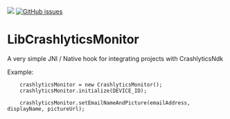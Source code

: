 [![](https://jitpack.io/v/synman/libCrashlyticsMonitor.svg)](https://jitpack.io/#synman/libCrashlyticsMonitor)
[![GitHub issues](https://img.shields.io/github/issues/synman/libCrashlyticsMonitor.svg)](https://github.com/synman/libCrashlyticsMonitor/issues)

# LibCrashlyticsMonitor

A very simple JNI / Native hook for integrating projects with CrashlyticsNdk

Example:

        crashlyticsMonitor = new CrashlyticsMonitor();
        crashlyticsMonitor.initialize(DEVICE_ID);
        
        crashlyticsMonitor.setEmailNameAndPicture(emailAddress, displayName, pictureUrl);
